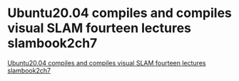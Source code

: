 # Ubuntu20.04 compiles and compiles visual SLAM fourteen lectures slambook2ch7
[Ubuntu20.04 compiles and compiles visual SLAM fourteen lectures slambook2ch7](https://aiwithcloud.com/2022/09/16/ubuntu20-04_compiles_and_compiles_visual_slam_fourteen_lectures_slambook2ch7/)
